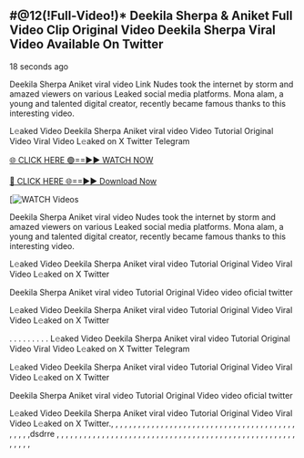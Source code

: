 ## #@12(!Full-Video!)* Deekila Sherpa & Aniket Full Video Clip Original Video Deekila Sherpa V​i​r​a​l Video Available On Twitter
18 seconds ago

Deekila Sherpa Aniket viral video Link Nudes took the internet by storm and amazed viewers on various Leaked social media platforms. Mona alam, a young and talented digital creator, recently became famous thanks to this interesting video.

L𝚎aked Video Deekila Sherpa Aniket viral video Video Tutorial Original Video Viral Video L𝚎aked on X Twitter Telegram


[🌐 CLICK HERE 🟢==►► WATCH NOW](https://cutt.ly/te57wshS)

[🔴 CLICK HERE 🌐==►► Download Now](https://cutt.ly/te57wshS)

[![WATCH Videos](https://cutt.ly/te57wshS)


Deekila Sherpa Aniket viral video Nudes took the internet by storm and amazed viewers on various Leaked social media platforms. Mona alam, a young and talented digital creator, recently became famous thanks to this interesting video.

L𝚎aked Video Deekila Sherpa Aniket viral video Tutorial Original Video Viral Video L𝚎aked on X Twitter

Deekila Sherpa Aniket viral video Tutorial Original Video video oficial twitter

L𝚎aked Video Deekila Sherpa Aniket viral video Tutorial Original Video Viral Video L𝚎aked on X Twitter

. . . . . . . . . L𝚎aked Video Deekila Sherpa Aniket viral video Tutorial Original Video Viral Video L𝚎aked on X Twitter Telegram

L𝚎aked Video Deekila Sherpa Aniket viral video Tutorial Original Video Viral Video L𝚎aked on X Twitter

Deekila Sherpa Aniket viral video Tutorial Original Video video oficial twitter

L𝚎aked Video Deekila Sherpa Aniket viral video Tutorial Original Video Viral Video L𝚎aked on X Twitter., , , , , , , , , , , , , , , , , , , , , , , , , , , , , , , , , , , , , , , ,
,
,
,
,
,
,dsdrre
,
,
,
,
,
,
,
,
,
,
,
,
,
,
,
,
,
,
,
,
,
,
,
,
,
,
,
,
,
,
,
,
,
,
,
,
,
,
,
,
,
,
,
,
,
,
,
,
,
,
,
,
,
,
,
,
,
,